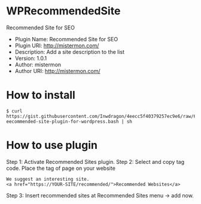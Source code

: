 # WPRecommendedSite
Recommended Site for SEO 

* Plugin Name: Recommended Site for SEO
* Plugin URI: http://mistermon.com/
* Description: Add a site description to the list
* Version: 1.0.1
* Author: mistermon
* Author URI: http://mistermon.com/

# How to install
````
$ curl https://gist.githubusercontent.com/Inwdragon/4eecc5f40379257ec9e6/raw/69a0890d95ebcb2c6a38a93cccd2008ac7c0daed/Install-eecommended-site-plugin-for-wordpress.bash | sh
````

# How to use plugin
Step 1: Activate Recommended Sites plugin.
Step 2: Select and copy tag code. Place the tag of page on your website
````
We suggest an interesting site.
<a href="https://YOUR-SITE/recommended/">Recommended Websites</a> 
````
Step 3: Insert recommended sites at Recommended Sites menu -> add now.
